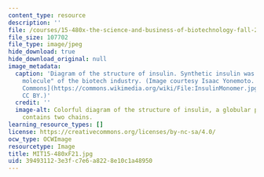 ```yaml
---
content_type: resource
description: ''
file: /courses/15-480x-the-science-and-business-of-biotechnology-fall-2021/394931123e3fc7e6a8228e10c1a48950_MIT15-480xF21.jpg
file_size: 107702
file_type: image/jpeg
hide_download: true
hide_download_original: null
image_metadata:
  caption: 'Diagram of the structure of insulin. Synthetic insulin was the first "golden
    molecule" of the biotech industry. (Image courtesy Isaac Yonemoto. Source: [Wikimedia
    Commons](https://commons.wikimedia.org/wiki/File:InsulinMonomer.jpg). Licence:
    CC BY.)'
  credit: ''
  image-alt: Colorful diagram of the structure of insulin, a globular protein that
    contains two chains.
learning_resource_types: []
license: https://creativecommons.org/licenses/by-nc-sa/4.0/
ocw_type: OCWImage
resourcetype: Image
title: MIT15-480xF21.jpg
uid: 39493112-3e3f-c7e6-a822-8e10c1a48950
---
```

